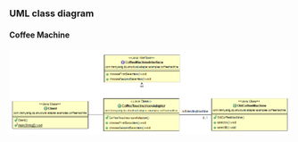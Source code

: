 ### UML class diagram



#### Coffee Machine
![Coffee Machine UML Class Diagram](https://github.com/tramyardg/tramyardg-gof-dp/blob/master/src/main/java/com/tramyardg/dp/structural/adapter/examples/coffeemachine/coffeemachine-uml-class-diagram.png)

